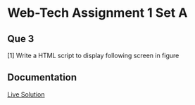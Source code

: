 
# Web-Tech Assignment 1 Set A

## Que 3
[1] Write a HTML script to display following screen in figure
## Documentation

[Live Solution](https://sandesh-at-git.github.io/WebTech-Assn1-SetA-Que3/)

